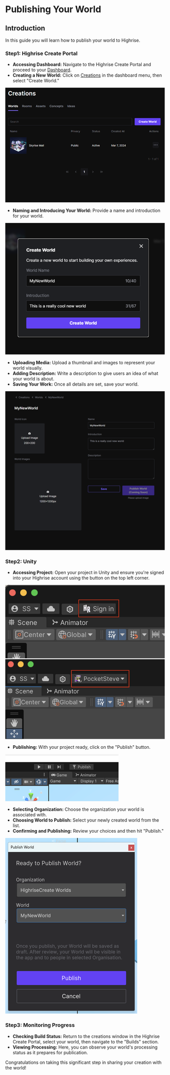 # **Publishing Your World**

## **Introduction**
In this guide you will learn how to publish your world to Highrise.

### **Step1: Highrise Create Portal**
- **Accessing Dashboard:** Navigate to the Highrise Create Portal and proceed to your [Dashboard](https://create.highrise.game/dashboard).
- **Creating a New World:** Click on [Creations](https://create.highrise.game/dashboard/creations) in the dashboard menu, then select "Create World."

![Create-World](/assets/learn/guides/studio/create-world.png)

- **Naming and Introducing Your World:** Provide a name and introduction for your world.

![name-world](/assets/learn/guides/studio/name-world.png)

- **Uploading Media:** Upload a thumbnail and images to represent your world visually.
- **Adding Description:** Write a description to give users an idea of what your world is about.
- **Saving Your Work:** Once all details are set, save your world.

![save-world](/assets/learn/guides/studio/save-world.png)


### **Step2: Unity**
- **Accessing Project:** Open your project in Unity and ensure you're signed into your Highrise account using the button on the top left corner.

![before sign in](/assets/learn/guides/studio/before-sign-in.png)    ![after sign in](/assets/learn/guides/studio/after-sign-in.png)

- **Publishing:** With your project ready, click on the "Publish" button.

![publish-button](/assets/learn/guides/studio/publish-button.png)


- **Selecting Organization:** Choose the organization your world is associated with.
- **Choosing World to Publish:** Select your newly created world from the list.
- **Confirming and Publishing:** Review your choices and then hit "Publish."

![publish-world](/assets/learn/guides/studio/publish-world.png)

### **Step3: Monitoring Progress**

- **Checking Build Status:** Return to the creations window in the Highrise Create Portal, select your world, then navigate to the "Builds" section.
- **Viewing Processing:** Here, you can observe your world's processing status as it prepares for publication.

Congratulations on taking this significant step in sharing your creation with the world!


